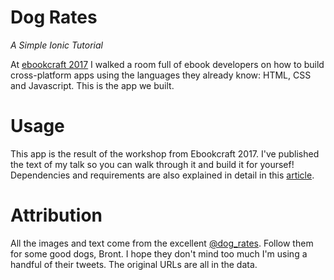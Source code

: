 # Dog Rates

_A Simple Ionic Tutorial_

At [ebookcraft  2017](http://techforum.booknetcanada.ca/ebookcraft/) I walked a room full of ebook developers on how to build cross-platform apps using the languages they already know: HTML, CSS and Javascript. This is the app we built.

# Usage

This app is the result of the workshop from Ebookcraft 2017. I've published the text of my talk so you can walk through it and build it for yoursef! Dependencies and requirements are also explained in detail in this [article](http://www.booknetcanada.ca/blog/2017/1/26/all-the-tools-you-need-to-take-your-skills-beyond-ebooks).

# Attribution

All the images and text come from the excellent [@dog_rates](https://twitter.com/dog_rates). Follow them for some good dogs, Bront. I hope they don't mind too much I'm using a handful of their tweets. The original URLs are all in the data.